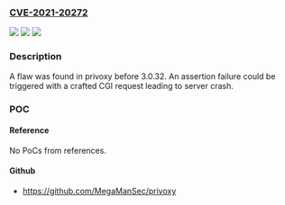 ### [CVE-2021-20272](https://cve.mitre.org/cgi-bin/cvename.cgi?name=CVE-2021-20272)
![](https://img.shields.io/static/v1?label=Product&message=privoxy&color=blue)
![](https://img.shields.io/static/v1?label=Version&message=n%2Fa&color=blue)
![](https://img.shields.io/static/v1?label=Vulnerability&message=CWE-617&color=brighgreen)

### Description

A flaw was found in privoxy before 3.0.32. An assertion failure could be triggered with a crafted CGI request leading to server crash.

### POC

#### Reference
No PoCs from references.

#### Github
- https://github.com/MegaManSec/privoxy

